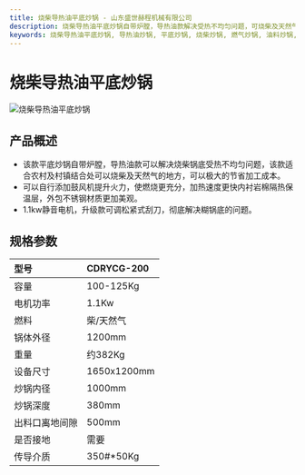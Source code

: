 ```yaml
---
title: 烧柴导热油平底炒锅 - 山东盛世赫程机械有限公司
description: 烧柴导热油平底炒锅自带炉膛，导热油款解决受热不均匀问题，可烧柴及天然气，内衬岩棉保温层，外包不锈钢，适用于油料炒制预处理。
keywords: 烧柴导热油平底炒锅, 导热油炒锅, 平底炒锅, 烧柴炒锅, 燃气炒锅, 油料炒锅, 炒锅设备, 导热油加热炒锅, 岩棉保温炒锅, 不锈钢炒锅, 油料加工炒锅, 炒锅机, 炒锅设备
---
```


# 烧柴导热油平底炒锅

![烧柴导热油平底炒锅](https://i.postimg.cc/wHP2fGLt/202509051612083.png?dl=1)
## 产品概述

* 该款平底炒锅自带炉膛，导热油款可以解决烧柴锅底受热不均匀问题，该款适合农村及村镇结合处可以烧柴及天然气的地方，可以极大的节省加工成本。
* 可以自行添加鼓风机提升火力，使燃烧更充分，加热速度更快内衬岩棉隔热保温层，外包不锈钢材质更加美观。
* 1.1kw静音电机，升级款可调松紧式刮刀，彻底解决糊锅底的问题。

## 规格参数

| 型号 | CDRYCG-200 |
| :--- | :--- |
| 容量 | 100-125Kg |
| 电机功率 | 1.1Kw |
| 燃料 | 柴/天然气 |
| 锅体外径 | 1200mm |
| 重量 | 约382Kg |
| 设备尺寸 | 1650x1200mm |
| 炒锅内径 | 1000mm |
| 炒锅深度 | 380mm |
| 出料口离地间隙 | 500mm |
| 是否接地 | 需要 |
| 传导介质 | 350#*50Kg |